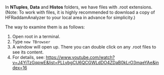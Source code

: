 In **NTuples**, **Data** and **Histos** folders, we have files with .root extensions. (Note: To work with files, it is highly recommended to download a copy of HFRaddamAnalyzer to your local area in advance for simplicity.)

The way to examine them is as follows:

1. Open root in a terminal. 
2. Type ``new TBrowser``
3. A window will open up. There you can double click on any .root files to see its content. 
4. For details, see: https://www.youtube.com/watch?v=J4YiTzGqpwE&list=PLLybgCU6QCGWLdDO4ZDaB0kLrO3maeYAe&index=16


